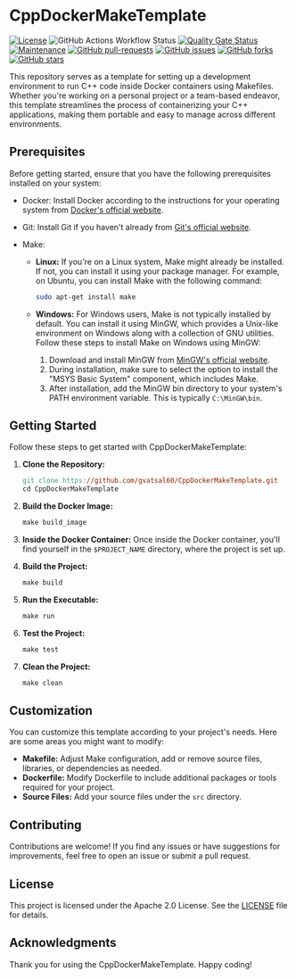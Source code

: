 # CppDockerMakeTemplate

[![License](https://img.shields.io/badge/License-Apache_2.0-blue.svg)](https://img.shields.io/github/license/gvatsal60/CppDockerMakeTemplate)
![GitHub Actions Workflow Status](https://img.shields.io/github/actions/workflow/status/gvatsal60/CppDockerMakeTemplate/build.yml)
[![Quality Gate Status](https://sonarcloud.io/api/project_badges/measure?project=gvatsal60_CppDockerMakeTemplate&metric=alert_status)](https://sonarcloud.io/summary/new_code?id=gvatsal60_CppDockerMakeTemplate)
[![Maintenance](https://img.shields.io/badge/Maintained%3F-Yes-green.svg)](https://GitHub.com/gvatsal60/CppDockerMakeTemplate/graphs/commit-activity)
[![GitHub pull-requests](https://img.shields.io/github/issues-pr/gvatsal60/CppDockerMakeTemplate.svg)](https://GitHub.com/gvatsal60/CppDockerMakeTemplate/pull/)
[![GitHub issues](https://img.shields.io/github/issues/gvatsal60/CppDockerMakeTemplate.svg)](https://GitHub.com/gvatsal60/CppDockerMakeTemplate/issues/)
[![GitHub forks](https://img.shields.io/github/forks/gvatsal60/CppDockerMakeTemplate.svg)](https://GitHub.com/gvatsal60/CppDockerMakeTemplate/network/)
[![GitHub stars](https://img.shields.io/github/stars/gvatsal60/CppDockerMakeTemplate.svg)](https://GitHub.com/gvatsal60/CppDockerMakeTemplate/stargazers)

This repository serves as a template for setting up a development environment to run C++ code inside Docker containers using Makefiles. Whether you're working on a personal project or a team-based endeavor,
this template streamlines the process of containerizing your C++ applications, making them portable and easy to manage across different environments.

## Prerequisites

Before getting started, ensure that you have the following prerequisites installed on your system:

- Docker: Install Docker according to the instructions for your operating system from [Docker's official website](https://www.docker.com/get-started).
- Git: Install Git if you haven't already from [Git's official website](https://git-scm.com/downloads).
- Make:

  - **Linux:** If you're on a Linux system, Make might already be installed. If not, you can install it using your package manager. For example, on Ubuntu, you can install Make with the following command:

    ```sh
    sudo apt-get install make
    ```

  - **Windows:** For Windows users, Make is not typically installed by default. You can install it using MinGW, which provides a Unix-like environment on Windows along with a collection of GNU utilities.
  Follow these steps to install Make on Windows using MinGW:
    1. Download and install MinGW from [MinGW's official website](http://www.mingw.org/).
    2. During installation, make sure to select the option to install the "MSYS Basic System" component, which includes Make.
    3. After installation, add the MinGW bin directory to your system's PATH environment variable. This is typically `C:\MinGW\bin`.

## Getting Started

Follow these steps to get started with CppDockerMakeTemplate:

1. **Clone the Repository:**

   ```Makefile
   git clone https://github.com/gvatsal60/CppDockerMakeTemplate.git
   cd CppDockerMakeTemplate
   ```

2. **Build the Docker Image:**

   ```Makefile
   make build_image
   ```

3. **Inside the Docker Container:**
   Once inside the Docker container, you'll find yourself in the `$PROJECT_NAME` directory, where the project is set up.

4. **Build the Project:**

   ```Makefile
   make build
   ```

5. **Run the Executable:**

   ```Makefile
   make run
   ```

6. **Test the Project:**

   ```Makefile
   make test
   ```

7. **Clean the Project:**

   ```Makefile
   make clean
   ```

## Customization

You can customize this template according to your project's needs. Here are some areas you might want to modify:

- **Makefile:** Adjust Make configuration, add or remove source files, libraries, or dependencies as needed.
- **Dockerfile:** Modify Dockerfile to include additional packages or tools required for your project.
- **Source Files:** Add your source files under the `src` directory.

## Contributing

Contributions are welcome! If you find any issues or have suggestions for improvements, feel free to open an issue or submit a pull request.

## License

This project is licensed under the Apache 2.0 License. See the [LICENSE](https://www.apache.org/licenses/LICENSE-2.0) file for details.

## Acknowledgments

Thank you for using the CppDockerMakeTemplate. Happy coding!
